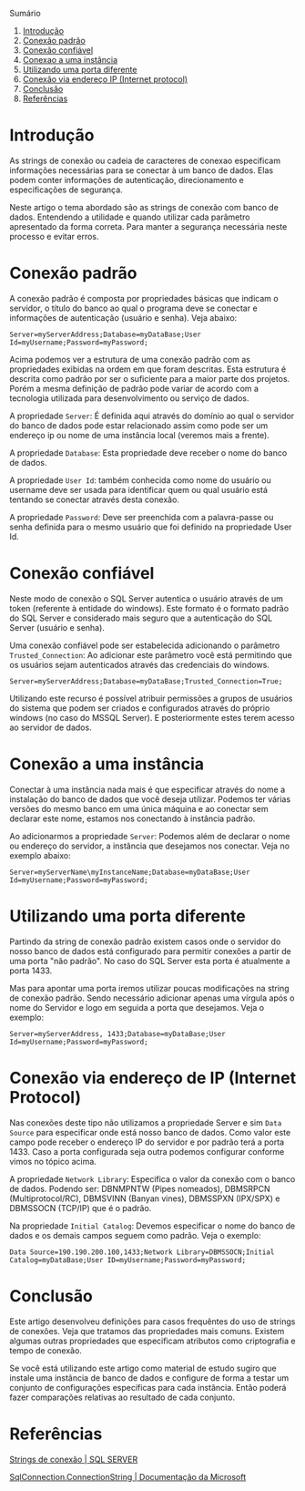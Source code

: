 Sumário

 1. [Introdução](#introducao)
 2. [Conexão padrão](#conexao-padrao)
 3. [Conexão confiável](#conexao-confiavel)
 4. [Conexao a uma instância](#conexao-a-uma-instancia)
 5. [Utilizando uma porta diferente](#utilizando-uma-porta-diferente)
 6. [Conexão via endereço IP (Internet protocol)](#conexao-via-endereco-ip)
 7. [Conclusão](#conclusao)
 8. [Referências](#referencias)

<div id='introducao'></div>

# Introdução

As strings de conexão ou cadeia de caracteres de conexao especificam informações necessárias para se conectar à um banco de dados. Elas podem conter informações de autenticação, direcionamento e especificações de segurança.

Neste artigo o tema abordado são as strings de conexão com banco de dados. Entendendo a utilidade e quando utilizar cada parâmetro apresentado da forma correta. Para manter a segurança necessária neste processo e evitar erros.

<div id='conexao-padrao'></div>

# Conexão padrão

A conexão padrão é composta por propriedades básicas que indicam o servidor, o título do banco ao qual o programa deve se conectar e informações de autenticação (usuário e senha). Veja abaixo:

```console
Server=myServerAddress;Database=myDataBase;User Id=myUsername;Password=myPassword;
```

Acima podemos ver a estrutura de uma conexão padrão com as propriedades exibidas na ordem em que foram descritas. Esta estrutura é descrita como padrão por ser o suficiente para a maior parte dos projetos. Porém a mesma definição de padrão pode variar de acordo com a tecnologia utilizada para desenvolvimento ou serviço de dados.

A propriedade `Server`: É definida aqui através do domínio ao qual o servidor do banco de dados pode estar relacionado assim como pode ser um endereço ip ou nome de uma instância local (veremos mais a frente).

A propriedade `Database`: Esta propriedade deve receber o nome do banco de dados.

A propriedade `User Id`: também conhecida como nome do usuário ou username deve ser usada para identificar quem ou qual usuário está tentando se conectar através desta conexão.

A propriedade `Password`: Deve ser preenchida com a palavra-passe ou senha definida para o mesmo usuário que foi definido na propriedade User Id.

<div id='conexao-confiavel'></div>

# Conexão confiável

Neste modo de conexão o SQL Server autentica o usuário através de um token (referente à entidade do windows). Este formato é o formato padrão do SQL Server e considerado mais seguro que a autenticação do SQL Server (usuário e senha).

Uma conexão confiável pode ser estabelecida adicionando o parâmetro `Trusted_Connection`: Ao adicionar este parâmetro você está permitindo que os usuários sejam autenticados através das credenciais do windows.

```console
Server=myServerAddress;Database=myDataBase;Trusted_Connection=True;
```

Utilizando este recurso é possível atribuir permissões a grupos de usuários do sistema que podem ser criados e configurados através do próprio windows (no caso do MSSQL Server). E posteriormente estes terem acesso ao servidor de dados.

<div id='conexao-a-uma-instancia'></div>

# Conexão a uma instância

Conectar à uma instância nada mais é que especificar através do nome a instalação do banco de dados que você deseja utilizar. Podemos ter várias versões do mesmo banco em uma única máquina e ao conectar sem declarar este nome, estamos nos conectando à instância padrão.

Ao adicionarmos a propriedade `Server`: Podemos além de declarar o nome ou endereço do servidor, a instância que desejamos nos conectar. Veja no exemplo abaixo:

```console
Server=myServerName\myInstanceName;Database=myDataBase;User Id=myUsername;Password=myPassword;
```

<div id='utilizando-uma-porta-diferente'></div>

# Utilizando uma porta diferente

Partindo da string de conexão padrão existem casos onde o servidor do nosso banco de dados está configurado para permitir conexões a partir de uma porta "não padrão". No caso do SQL Server esta porta é atualmente a porta 1433.

Mas para apontar uma porta iremos utilizar poucas modificações na string de conexão padrão. Sendo necessário adicionar apenas uma vírgula após o nome do Servidor e logo em seguida a porta que desejamos. Veja o exemplo:

```console
Server=myServerAddress, 1433;Database=myDataBase;User Id=myUsername;Password=myPassword;
```

<div id='conexao-via-endereco-ip'></div>

# Conexão via endereço de IP (Internet Protocol)

Nas conexões deste tipo não utilizamos a propriedade Server e sim `Data Source` para especificar onde está nosso banco de dados. Como valor este campo pode receber o endereço IP do servidor e por padrão terá a porta 1433. Caso a porta configurada seja outra podemos configurar conforme vimos no tópico acima.

A propriedade `Network Library`: Especifica o valor da conexão com o banco de dados. Podendo ser: DBNMPNTW (Pipes nomeados), DBMSRPCN (Multiprotocol/RC), DBMSVINN (Banyan vines), DBMSSPXN (IPX/SPX) e DBMSSOCN (TCP/IP) que é o padrão.

Na propriedade `Initial Catalog`: Devemos especificar o nome do banco de dados e os demais campos seguem como padrão. Veja o exemplo:

```console
Data Source=190.190.200.100,1433;Network Library=DBMSSOCN;Initial Catalog=myDataBase;User ID=myUsername;Password=myPassword;
```

<div id='conclusao'></div>

# Conclusão

Este artigo desenvolveu definições para casos frequêntes do uso de strings de conexões. Veja que tratamos das propriedades mais comuns. Existem algumas outras propriedades que especificam atributos como criptografia e tempo de conexão.

Se você está utilizando este artigo como material de estudo sugiro que instale uma instância de banco de dados e configure de forma a testar um conjunto de configurações especificas para cada instância. Então poderá fazer comparações relativas ao resultado de cada conjunto.

<div id='referencias'></div>

# Referências

[Strings de conexão | SQL SERVER](https://www.connectionstrings.com/sql-server/)

[SqlConnection.ConnectionString | Documentação da Microsoft](https://docs.microsoft.com/pt-br/dotnet/api/system.data.sqlclient.sqlconnection.connectionstring?view=dotnet-plat-ext-6.0)
